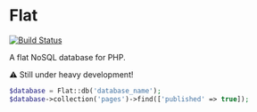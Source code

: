 # Flat

[![Build Status](https://travis-ci.org/mattbit/flat.svg?branch=master)](https://travis-ci.org/mattbit/flat)

A flat NoSQL database for PHP.

⚠️ Still under heavy development!

```php
$database = Flat::db('database_name');
$database->collection('pages')->find(['published' => true]);
```